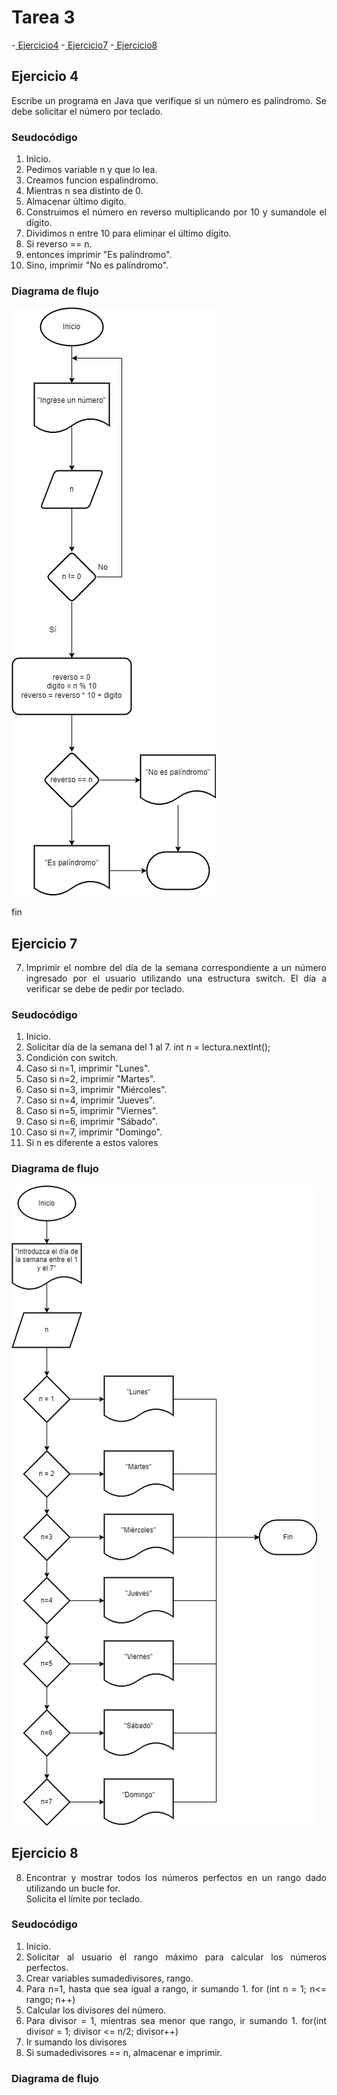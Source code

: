 <div align = "justify">

# Tarea 3

-[ Ejercicio4](#ejercicio-4)
-[ Ejercicio7](#ejercicio-7)
-[ Ejercicio8](#ejercicio-8)



## Ejercicio 4 <a name = "ejercicio-4"></a>
Escribe un programa en Java que verifique si un número es palíndromo. Se debe solicitar el número por teclado.

### Seudocódigo

1. Inicio.
2. Pedimos variable n y que lo lea.
3. Creamos funcion espalindromo.
4. Mientras n sea distinto de 0.
5.  Almacenar último digito.
6.  Construimos el número en reverso multiplicando por 10 y sumandole el dígito.
7.  Dividimos n entre 10 para eliminar el último dígito.
8. Si reverso == n.
9. entonces imprimir "Es palíndromo".
10. Sino, imprimir "No es palíndromo".

### Diagrama de flujo

<img src = "images/diagramaejercicio4.drawio.png">

fin

## Ejercicio 7<a name = "ejercicio-7"></a>

7. Imprimir el nombre del día de la semana correspondiente a un número ingresado por el usuario utilizando una estructura switch.
 El día a verificar se debe de pedir por teclado.

### Seudocódigo

1. Inicio.
2. Solicitar día de la semana del 1 al 7.
        int n = lectura.nextInt();
3. Condición con switch.
4. Caso si n=1, imprimir "Lunes".
5. Caso si n=2, imprimir "Martes".
6. Caso si n=3, imprimir "Miércoles".
7. Caso si n=4, imprimir "Jueves".
8. Caso si n=5, imprimir "Viernes".
9. Caso si n=6, imprimir "Sábado".
10. Caso si n=7, imprimir "Domingo".
11. Si n es diferente a estos valores

### Diagrama de flujo

<img src = "images/Diagramaejercicio7.drawio.png">

## Ejercicio 8 <a name = "#ejercicio-8"></a>

8. Encontrar y mostrar todos los números perfectos en un rango dado utilizando un bucle for.  
Solicita el límite por teclado.

### Seudocódigo

1. Inicio.
2. Solicitar al usuario el rango máximo para calcular los números perfectos.
3. Crear variables sumadedivisores, rango.
4. Para n=1, hasta que sea igual a rango, ir sumando 1.
        for (int n = 1; n<= rango; n++)
5. Calcular los divisores del número.
6. Para divisor = 1, mientras sea menor que rango, ir sumando 1.
        for(int divisor = 1; divisor <= n/2; divisor++)
7. Ir sumando los divisores
8. Si sumadedivisores == n, almacenar e imprimir. 

### Diagrama de flujo


